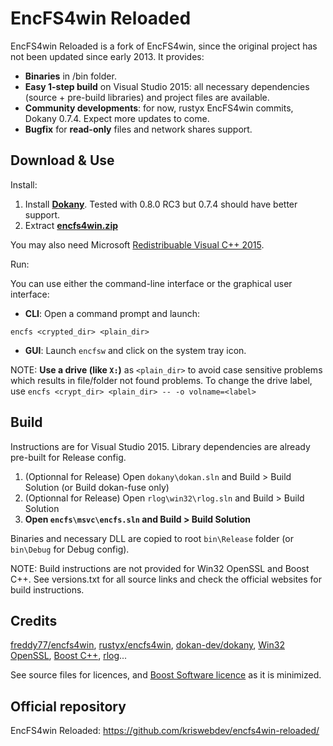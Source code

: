 # EncFS4win Reloaded
EncFS4win Reloaded is a fork of EncFS4win, since the original project has not been updated since early 2013.
It provides:
- **Binaries** in /bin folder.
- **Easy 1-step build** on Visual Studio 2015: all necessary dependencies (source + pre-build libraries) and project files are available.
- **Community developments**: for now, rustyx EncFS4win commits, Dokany 0.7.4. Expect more updates to come.
- **Bugfix** for **read-only** files and network shares support.

## Download & Use

Install:

1. Install **[Dokany](https://github.com/dokan-dev/dokany/releases)**. Tested with 0.8.0 RC3 but 0.7.4 should have better support.
2. Extract **[encfs4win.zip](https://github.com/kriswebdev/encfs4win-reloaded/raw/master/bin/encfs4win.zip)**

You may also need Microsoft [Redistribuable Visual C++ 2015](https://www.microsoft.com/download/details.aspx?id=48145).

Run:

You can use either the command-line interface or the graphical user interface:
- **CLI**: Open a command prompt and launch:
```
encfs <crypted_dir> <plain_dir>
```
- **GUI**: Launch `encfsw` and click on the system tray icon.

NOTE: **Use a drive (like `X:`)** as `<plain_dir>` to avoid case sensitive problems which results in file/folder not found problems. To change the drive label, use `encfs <crypt_dir> <plain_dir> -- -o volname=<label>`

## Build

Instructions are for Visual Studio 2015. Library dependencies are already pre-built for Release config.

1. (Optionnal for Release) Open `dokany\dokan.sln` and Build > Build Solution (or Build dokan-fuse only)
2. (Optionnal for Release) Open `rlog\win32\rlog.sln` and Build > Build Solution
3. **Open `encfs\msvc\encfs.sln` and Build > Build Solution**

Binaries and necessary DLL are copied to root `bin\Release` folder (or `bin\Debug` for Debug config).

NOTE: Build instructions are not provided for Win32 OpenSSL and Boost C++. See versions.txt for all source links and check the official websites for build instructions.

## Credits

[freddy77/encfs4win](https://github.com/freddy77/encfs4win), [rustyx/encfs4win](https://github.com/rustyx/encfs4win), [dokan-dev/dokany](https://github.com/dokan-dev/dokany), [Win32 OpenSSL](https://slproweb.com/products/Win32OpenSSL.html), [Boost C++](http://www.boost.org/), [rlog](https://code.google.com/p/rlog/)...

See source files for licences, and [Boost Software licence](http://www.boost.org/users/license.html) as it is minimized.

## Official repository

EncFS4win Reloaded: https://github.com/kriswebdev/encfs4win-reloaded/
